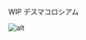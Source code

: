 WIP デスマコロシアム

![alt](http://cdn-ak.f.st-hatena.com/images/fotolife/t/tbpg/20150620/20150620043045.jpg)

